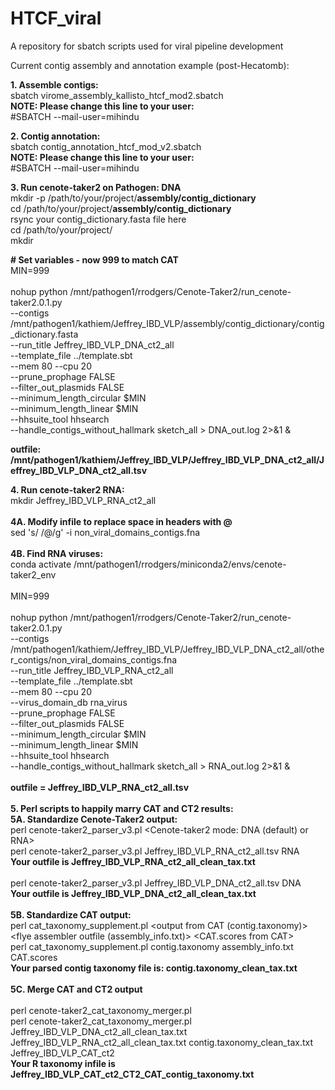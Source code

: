 # HTCF_viral
A repository for sbatch scripts used for viral pipeline development

Current contig assembly and annotation example (post-Hecatomb):

<b>1.  Assemble contigs:</b><br>
sbatch virome_assembly_kallisto_htcf_mod2.sbatch<br>
<b>NOTE: Please change this line to your user:</b><br>
#SBATCH --mail-user=mihindu<br>

<b>2.  Contig annotation:</b><br>
sbatch contig_annotation_htcf_mod_v2.sbatch<br>
<b>NOTE: Please change this line to your user:</b><br>
#SBATCH --mail-user=mihindu<br>

<b>3. Run cenote-taker2 on Pathogen: DNA</b>\
mkdir -p /path/to/your/project/<b>assembly/contig_dictionary</b><br>
cd /path/to/your/project/<b>assembly/contig_dictionary</b><br>
rsync your contig_dictionary.fasta file here<br>
cd /path/to/your/project/<br>
mkdir <folder to run CenoteTaker2><br>

<b># Set variables - now 999 to match CAT</b><br>
MIN=999<br><br>
nohup python /mnt/pathogen1/rrodgers/Cenote-Taker2/run_cenote-taker2.0.1.py \
 --contigs /mnt/pathogen1/kathiem/Jeffrey_IBD_VLP/assembly/contig_dictionary/contig_dictionary.fasta \
 --run_title Jeffrey_IBD_VLP_DNA_ct2_all \
 --template_file ../template.sbt \
 --mem 80 --cpu 20 \
 --prune_prophage FALSE \
 --filter_out_plasmids FALSE \
 --minimum_length_circular $MIN \
 --minimum_length_linear $MIN \
 --hhsuite_tool hhsearch \
 --handle_contigs_without_hallmark sketch_all > DNA_out.log 2>&1 & <br>
 
 <b>outfile: /mnt/pathogen1/kathiem/Jeffrey_IBD_VLP/Jeffrey_IBD_VLP_DNA_ct2_all/Jeffrey_IBD_VLP_DNA_ct2_all.tsv</b><br>
 
<b>4.  Run cenote-taker2 RNA:</b><br>
mkdir Jeffrey_IBD_VLP_RNA_ct2_all<br><br>
<b>4A. Modify infile to replace space in headers with @</b><br>
sed 's/ /@/g' -i non_viral_domains_contigs.fna<br><br>
<b>4B. Find RNA viruses:</b><br>
conda activate /mnt/pathogen1/rrodgers/miniconda2/envs/cenote-taker2_env<br><br>
MIN=999<br><br>
nohup python /mnt/pathogen1/rrodgers/Cenote-Taker2/run_cenote-taker2.0.1.py \
 --contigs /mnt/pathogen1/kathiem/Jeffrey_IBD_VLP/Jeffrey_IBD_VLP_DNA_ct2_all/other_contigs/non_viral_domains_contigs.fna \
 --run_title Jeffrey_IBD_VLP_RNA_ct2_all \
 --template_file ../template.sbt \
 --mem 80 --cpu 20 \
 --virus_domain_db rna_virus \
 --prune_prophage FALSE \
 --filter_out_plasmids FALSE \
 --minimum_length_circular $MIN \
 --minimum_length_linear $MIN \
 --hhsuite_tool hhsearch \
 --handle_contigs_without_hallmark sketch_all > RNA_out.log 2>&1 & <br><br>
<b>outfile = Jeffrey_IBD_VLP_RNA_ct2_all.tsv</b><br><br>
<b>5.  Perl scripts to happily marry CAT and CT2 results:</b><br>
<b>5A.  Standardize Cenote-Taker2 output:</b><br>
perl cenote-taker2_parser_v3.pl <output from Cenote-taker2> <Cenote-taker2 mode: DNA (default) or RNA><br>
perl cenote-taker2_parser_v3.pl Jeffrey_IBD_VLP_RNA_ct2_all.tsv RNA<br>
<b>Your outfile is Jeffrey_IBD_VLP_RNA_ct2_all_clean_tax.txt</b> <br><br>
perl cenote-taker2_parser_v3.pl Jeffrey_IBD_VLP_DNA_ct2_all.tsv DNA<br>
<b>Your outfile is Jeffrey_IBD_VLP_DNA_ct2_all_clean_tax.txt</b> <br><br>
<b>5B.  Standardize CAT output:</b> \
perl cat_taxonomy_supplement.pl <output from CAT (contig.taxonomy)> <flye assembler outfile (assembly_info.txt)> <CAT.scores from CAT><br>
perl cat_taxonomy_supplement.pl contig.taxonomy assembly_info.txt CAT.scores<br>
<b>Your parsed contig taxonomy file is: contig.taxonomy_clean_tax.txt</b> <br><br>
<b>5C.  Merge CAT and CT2 output</b> <br><br>
perl cenote-taker2_cat_taxonomy_merger.pl <parsed DNA output from Cenote-taker2> <parsed RNA output from Cenote-taker2> <parsed output from CAT> <base name for outfiles><br>
perl cenote-taker2_cat_taxonomy_merger.pl Jeffrey_IBD_VLP_DNA_ct2_all_clean_tax.txt Jeffrey_IBD_VLP_RNA_ct2_all_clean_tax.txt contig.taxonomy_clean_tax.txt Jeffrey_IBD_VLP_CAT_ct2<br>
<b>Your R taxonomy infile is Jeffrey_IBD_VLP_CAT_ct2_CT2_CAT_contig_taxonomy.txt</b> 
